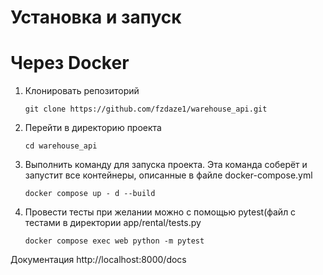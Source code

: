 # Установка и запуск
# Через Docker
1) Клонировать репозиторий
   ```
   git clone https://github.com/fzdaze1/warehouse_api.git
   ```
2) Перейти в директорию проекта
   ```
   cd warehouse_api
   ```
3) Выполнить команду для запуска проекта. Эта команда соберёт и запустит все контейнеры, описанные в файле docker-compose.yml
   ```
   docker compose up - d --build
   ```

4) Провести тесты при желании можно с помощью pytest(файл с тестами в директории app/rental/tests.py
   ```
   docker compose exec web python -m pytest
   ```
Документация http://localhost:8000/docs
